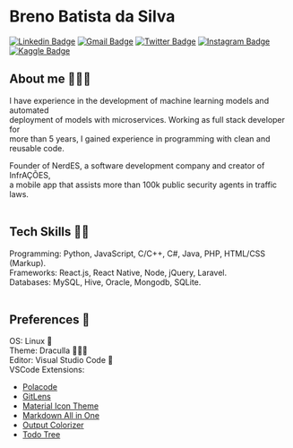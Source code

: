 # Breno Batista da Silva

[![Linkedin Badge](https://img.shields.io/badge/-brendalf-0077B5?style=flat&logo=Linkedin&logoColor=white&link=https://linkedin.com/in/obrendalf/)](https://linkedin.com/in/obrendalf/)
[![Gmail Badge](https://img.shields.io/badge/-brenophp@gmail.com-D44638?style=flat&logo=Gmail&logoColor=white&link=mailto:brenophp@gmail.com)](mailto:brenophp@gmail.com)
[![Twitter Badge](https://img.shields.io/badge/-obrendalf-55ACEE?style=flat&logo=Twitter&logoColor=white&link=https://twitter.com/obrendalf)](https://twitter.com/obrendalf)
[![Instagram Badge](https://img.shields.io/badge/-obrendalf-DD2A7B?style=flat&logo=Instagram&logoColor=white&link=https://instagram.com/obrendalf)](https://instagram.com/obrendalf)
[![Kaggle Badge](https://img.shields.io/badge/-brendalf-55ACEE?style=flat&logo=Kaggle&logoColor=white&link=https://kaggle.com/brendalf)](https://kaggle.com/brendalf)

## About me 🙋🏽‍♂️
I have experience in the development of machine learning models and automated <br>
deployment of models with microservices. Working as full stack developer for <br>
more than 5 years, I gained experience in programming with clean and reusable code.

Founder of NerdES, a software development company and creator of InfrAÇÕES, <br>
a mobile app that assists more than 100k public security agents in traffic laws. 
<br><br>

## Tech Skills 👨‍💻
Programming: Python, JavaScript, C/C++, C#, Java, PHP, HTML/CSS (Markup).<br>
Frameworks: React.js, React Native, Node, jQuery, Laravel.<br>
Databases: MySQL, Hive, Oracle, Mongodb, SQLite.
<br><br>

## Preferences 🥰
OS: Linux 🐧<br>
Theme: Draculla 🧛🏻‍♂️<br>
Editor: Visual Studio Code 📝<br>
VSCode Extensions:
- [Polacode](https://marketplace.visualstudio.com/items?itemName=pnp.polacode)
- [GitLens](https://marketplace.visualstudio.com/items?itemName=eamodio.gitlens)
- [Material Icon Theme](https://marketplace.visualstudio.com/items?itemName=PKief.material-icon-theme)
- [Markdown All in One](https://marketplace.visualstudio.com/items?itemName=yzhang.markdown-all-in-one)
- [Output Colorizer](https://marketplace.visualstudio.com/items?itemName=IBM.output-colorizer)
- [Todo Tree](https://marketplace.visualstudio.com/items?itemName=Gruntfuggly.todo-tree)